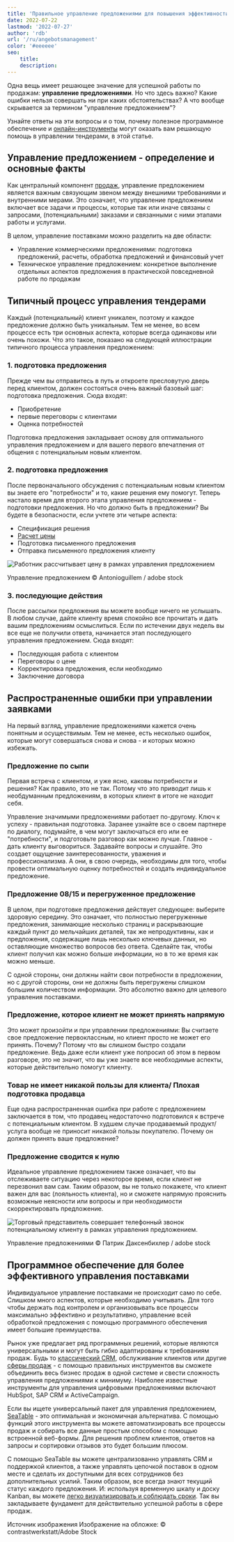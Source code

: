```yaml
---
title: 'Правильное управление предложениями для повышения эффективности продаж'
date: 2022-07-22
lastmod: '2022-07-27'
author: 'rdb'
url: '/ru/angebotsmanagement'
color: '#eeeeee'
seo:
    title:
    description:
---
```


Одна вещь имеет решающее значение для успешной работы по продажам: **управление предложениями**. Но что здесь важно? Какие ошибки нельзя совершать ни при каких обстоятельствах? А что вообще скрывается за термином "управление предложением"?

Узнайте ответы на эти вопросы и о том, почему полезное программное обеспечение и [онлайн-инструменты](https://seatable.io/ru/agiles-projektmanagement-tools/) могут оказать вам решающую помощь в управлении тендерами, в этой статье.

## Управление предложением - определение и основные факты

Как центральный компонент [продаж](https://seatable.io/ru/vertrieb/), управление предложением является важным связующим звеном между внешними требованиями и внутренними мерами. Это означает, что управление предложением включает все задачи и процессы, которые так или иначе связаны с запросами, (потенциальными) заказами и связанными с ними этапами работы и услугами.

В целом, управление поставками можно разделить на две области:

- Управление коммерческими предложениями: подготовка предложений, расчеты, обработка предложений и финансовый учет
- Техническое управление предложением: конкретное выполнение отдельных аспектов предложения в практической повседневной работе по продажам

## Типичный процесс управления тендерами

Каждый (потенциальный) клиент уникален, поэтому и каждое предложение должно быть уникальным. Тем не менее, во всем процессе есть три основных аспекта, которые всегда одинаковы или очень похожи. Что это такое, показано на следующей иллюстрации типичного процесса управления предложением:

### 1\. подготовка предложения

Прежде чем вы отправитесь в путь и откроете пресловутую дверь перед клиентом, должен состояться очень важный базовый шаг: подготовка предложения. Сюда входят:

- Приобретение
- первые переговоры с клиентами
- Оценка потребностей

Подготовка предложения закладывает основу для оптимального управления предложением и для вашего первого впечатления от общения с потенциальным новым клиентом.

### 2\. подготовка предложения

После первоначального обсуждения с потенциальным новым клиентом вы знаете его "потребности" и то, какие решения ему помогут. Теперь настало время для второго этапа управления предложением - подготовки предложения. Но что должно быть в предложении? Вы будете в безопасности, если учтете эти четыре аспекта:

- Спецификация решения
- [Расчет цены](https://seatable.io/ru/budgetplanung-vorlage/)
- Подготовка письменного предложения
- Отправка письменного предложения клиенту

![Работник рассчитывает цену в рамках управления предложением](https://seatable.io/wp-content/uploads/2022/07/Angebotsmanagement_AdobeStock_200001435-711x474.jpg)

Управление предложением © Antonioguillem / adobe stock

### 3\. последующие действия

После рассылки предложения вы можете вообще ничего не услышать. В любом случае, дайте клиенту время спокойно все прочитать и дать вашим предложениям осмыслиться. Если по истечении двух недель вы все еще не получили ответа, начинается этап последующего управления предложением. Сюда входят:

- Последующая работа с клиентом
- Переговоры о цене
- Корректировка предложения, если необходимо
- Заключение договора

## Распространенные ошибки при управлении заявками

На первый взгляд, управление предложениями кажется очень понятным и осуществимым. Тем не менее, есть несколько ошибок, которые могут совершаться снова и снова - и которых можно избежать.

### Предложение по сыпи

Первая встреча с клиентом, и уже ясно, каковы потребности и решения? Как правило, это не так. Потому что это приводит лишь к необдуманным предложениям, в которых клиент в итоге не находит себя.

Управление значимыми предложениями работает по-другому. Ключ к успеху - правильная подготовка. Заранее узнайте все о своем партнере по диалогу, подумайте, в чем могут заключаться его или ее "потребности", и подготовьте разговор как можно лучше. Главное - дать клиенту выговориться. Задавайте вопросы и слушайте. Это создает ощущение заинтересованности, уважения и профессионализма. А они, в свою очередь, необходимы для того, чтобы провести оптимальную оценку потребностей и создать индивидуальное предложение.

### Предложение 08/15 и перегруженное предложение

В целом, при подготовке предложения действует следующее: выберите здоровую середину. Это означает, что полностью перегруженные предложения, занимающие несколько страниц и раскрывающие каждый пункт до мельчайших деталей, так же непродуктивны, как и предложения, содержащие лишь несколько ключевых данных, но оставляющие множество вопросов без ответа. Сделайте так, чтобы клиент получил как можно больше информации, но в то же время как можно меньше.

С одной стороны, они должны найти свои потребности в предложении, но с другой стороны, они не должны быть перегружены слишком большим количеством информации. Это абсолютно важно для целевого управления поставками.

### Предложение, которое клиент не может принять напрямую

Это может произойти и при управлении предложениями: Вы считаете свое предложение первоклассным, но клиент просто не может его принять. Почему? Потому что вы слишком быстро создали предложение. Ведь даже если клиент уже попросил об этом в первом разговоре, это не значит, что вы уже знаете все необходимые аспекты, которые действительно помогут клиенту.

### Товар не имеет никакой пользы для клиента/ Плохая подготовка продавца

Еще одна распространенная ошибка при работе с предложением заключается в том, что продавец недостаточно подготовился к встрече с потенциальным клиентом. В худшем случае продаваемый продукт/услуга вообще не приносит никакой пользы покупателю. Почему он должен принять ваше предложение?

### Предложение сводится к нулю

Идеальное управление предложением также означает, что вы отслеживаете ситуацию через некоторое время, если клиент не перезвонил вам сам. Таким образом, вы не только покажете, что клиент важен для вас (лояльность клиента), но и сможете напрямую прояснить возможные неясности или вопросы и при необходимости скорректировать предложение.

![Торговый представитель совершает телефонный звонок потенциальному клиенту в рамках управления предложением.](https://seatable.io/wp-content/uploads/2022/07/Angebotsmanagement_AdobeStock_171176926-711x474.jpg)

Управление предложениями © Патрик Даксенбихлер / adobe stock

## Программное обеспечение для более эффективного управления поставками

Индивидуальное управление поставками не происходит само по себе. Слишком много аспектов, которые необходимо учитывать. Для того чтобы держать под контролем и организовывать все процессы максимально эффективно и результативно, управление всей обработкой предложения с помощью программного обеспечения имеет большие преимущества.

Рынок уже предлагает ряд программных решений, которые являются универсальными и могут быть гибко адаптированы к требованиям продаж. Будь то [классический CRM](https://seatable.io/ru/crm-angebotsmanagement/), обслуживание клиентов или другие [сферы продаж](https://seatable.io/ru/vertrieb/) - с помощью правильных инструментов вы сможете объединить весь бизнес продаж в одной системе и свести сложность управления предложениями к минимуму. Наиболее известные инструменты для управления цифровыми предложениями включают HubSpot, SAP CRM и ActiveCampaign.

Если вы ищете универсальный пакет для управления предложением, [SeaTable](https://seatable.io/ru/) - это оптимальная и экономичная альтернатива. С помощью функций этого инструмента вы можете автоматизировать все процессы продаж и собирать все данные простым способом с помощью встроенной веб-формы. Для решения проблем клиентов, ответов на запросы и сортировки отзывов это будет большим плюсом.

С помощью SeaTable вы можете централизованно управлять CRM и поддержкой клиентов, а также управлять цепочкой поставок в одном месте и сделать их доступными для всех сотрудников без дополнительных усилий. Таким образом, все всегда знают текущий статус каждого предложения. И: используя временную шкалу и доску Kanban, вы можете [легко визуализировать и соблюдать сроки](https://seatable.io/ru/vorlagen-projektplanung/). Так вы закладываете фундамент для действительно успешной работы в сфере продаж.

Источник изображения Изображение на обложке: © contrastwerkstatt/Adobe Stock
